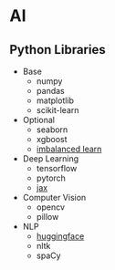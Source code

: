 # AI

## Python Libraries

- Base
  - numpy
  - pandas
  - matplotlib
  - scikit-learn
- Optional
  - seaborn
  - xgboost
  - [imbalanced learn](https://imbalanced-learn.org/stable/)
- Deep Learning
  - tensorflow
  - pytorch
  - [jax](https://jax.readthedocs.io/en/latest/)
- Computer Vision
  - opencv
  - pillow
- NLP
  - [huggingface](https://huggingface.co/)
  - nltk
  - spaCy
